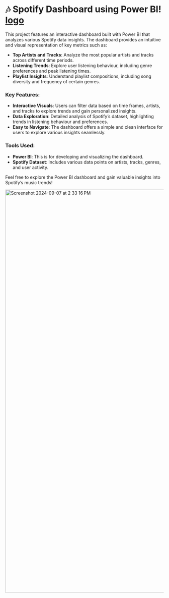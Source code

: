# 🎶 Spotify Dashboard using Power BI! [logo](https://github.com/user-attachments/assets/ff3357cf-00b4-45e9-831b-7e07b9bde590)


This project features an interactive dashboard built with Power BI that analyzes various Spotify data insights. The dashboard provides an intuitive and visual representation of key metrics such as:

- **Top Artists and Tracks**: Analyze the most popular artists and tracks across different time periods.
- **Listening Trends**: Explore user listening behaviour, including genre preferences and peak listening times.
- **Playlist Insights**: Understand playlist compositions, including song diversity and frequency of certain genres.

### Key Features:
- **Interactive Visuals**: Users can filter data based on time frames, artists, and tracks to explore trends and gain personalized insights.
- **Data Exploration**: Detailed analysis of Spotify’s dataset, highlighting trends in listening behaviour and preferences.
- **Easy to Navigate**: The dashboard offers a simple and clean interface for users to explore various insights seamlessly.

### Tools Used:
- **Power BI**: This is for developing and visualizing the dashboard.
- **Spotify Dataset**: Includes various data points on artists, tracks, genres, and user activity.

Feel free to explore the Power BI dashboard and gain valuable insights into Spotify’s music trends!

<img width="1278" alt="Screenshot 2024-09-07 at 2 33 16 PM" src="https://github.com/user-attachments/assets/21281926-7688-4c29-94c7-6becc05e985f">

